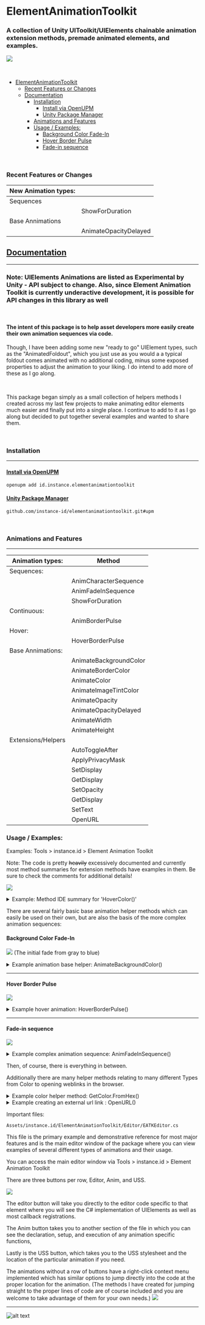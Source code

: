
# ElementAnimationToolkit

### A collection of Unity UIToolkit/UIElements chainable animation extension methods, premade animated elements, and examples. <!-- omit in toc -->
![](Documentation/media/intro_animation.gif)

<br>

- [ElementAnimationToolkit](#elementanimationtoolkit)
    - [Recent Features or Changes](#recent-features-or-changes)
  - [Documentation](#documentation)
    - [Installation](#installation)
      - [Install via OpenUPM](#install-via-openupm)
      - [Unity Package Manager](#unity-package-manager)
    - [Animations and Features](#animations-and-features)
    - [Usage / Examples:](#usage--examples)
      - [Background Color Fade-In](#background-color-fade-in)
      - [Hover Border Pulse](#hover-border-pulse)
      - [Fade-in sequence](#fade-in-sequence)

<br>

### Recent Features or Changes
| New Animation types: |                       |
| -------------------- | --------------------- |
| Sequences            |                       |
|                      | ShowForDuration       |
| Base Annimations     |                       |
|                      | AnimateOpacityDelayed |

## [Documentation]("https://docs.instance.id/elementanimationtoolkit/")

---

### Note: UIElements Animations are listed as Experimental by Unity - API subject to change. Also, since Element Animation Toolkit is currently underactive development, it is possible for API changes in this library as well <!-- omit in toc -->

<br>

#### The intent of this package is to help asset developers more easily create their own animation sequences via code.<!-- omit in toc -->
Though, I have been adding some new "ready to go" UIElement types, such as the "AnimatedFoldout", which you just use as you would a a typical foldout comes animated with no additional coding, minus some exposed properties to adjust the animation to your liking. I do intend to add more of these as I go along.

<br>

This package began simply as a small collection of helpers methods I created across my last few projects to make animating editor elements much easier and finally put into a single place. I continue to add to it as I go along but decided to put together several examples and wanted to share them.

<br>

### Installation

---

#### [Install via OpenUPM](https://openupm.com/packages/id.instance.elementanimationtoolkit)
```openupm add id.instance.elementanimationtoolkit```

#### [Unity Package Manager](https://github.com/instance-id/ElementAnimationToolkit/tree/upm)
```github.com/instance-id/elementanimationtoolkit.git#upm```

<br>

### Animations and Features

---
| Animation types:   | Method                 |
| ------------------ | ---------------------- |
| Sequences:         |                        |
|                    | AnimCharacterSequence  |
|                    | AnimFadeInSequence     |
|                    | ShowForDuration        |
| Continuous:        |                        |
|                    | AnimBorderPulse        |
| Hover:             |                        |
|                    | HoverBorderPulse       |
| Base Annimations:  |                        |
|                    | AnimateBackgroundColor |
|                    | AnimateBorderColor     |
|                    | AnimateColor           |
|                    | AnimateImageTintColor  |
|                    | AnimateOpacity         |
|                    | AnimateOpacityDelayed  |
|                    | AnimateWidth           |
|                    | AnimateHeight          |
| Extensions/Helpers |                        |
|                    | AutoToggleAfter        |
|                    | ApplyPrivacyMask       |
|                    | SetDisplay             |
|                    | GetDisplay             |
|                    | SetOpacity             |
|                    | GetDisplay             |
|                    | SetText                |
|                    | OpenURL                |

### Usage / Examples:

Examples: Tools > instance.id > Element Animation Toolkit

Note: The code is pretty ~~heavily~~ excessively documented and currently most method summaries for extension methods have examples in them. Be sure to check the comments for additional details!

![](https://i.imgur.com/hY3DGDA.png)


<details>
<summary>Example: Method IDE summary for 'HoverColor()'</summary>

```cs
/// <summary>
/// Adds forecolor hover capability that will not be lost like CSS:hover when programatically setting background color
/// </summary>
/// <example>
/// <code>
/// var originalColor = GetColor.FromHex("#BABABA");
/// var hoverColor = GetColor.FromHex("#2F569C");
///
/// label.HoverColor(originalColor, hoverColor);
/// </code>
/// </example>
```
</details>

There are several fairly basic base animation helper methods which can easily be used on their own, but are also the basis of the more complex animation sequences:

#### Background Color Fade-In
![](Documentation/media/background_fade_example.gif)
(The initial fade from gray to blue)

<details>
<summary>Example animation base helper: AnimateBackgroundColor()</summary>
Usage:

```c#

Color originalColor = GetColor.FromHex("#BABABA");
Color fadeColor = GetColor.FromHex("#2F569C");
var durationOfFade = 250; // In milliseconds

VisualElement visualElement = new VisualElement();
visualElement.AnimateBackgroundColor(originalColor, fadeColor, durationOfFade);

```

</details>

---

#### Hover Border Pulse
![](Documentation/media/hoverborderpulse_example.gif)
<details>
<summary>Example hover animation: HoverBorderPulse()</summary>

Usage:

```c#
VisualElement visualElement = new VisualElement();
visualElement.HoverBorderPulse(pulseStartColor: GetColor.FromHex("#7F3B3A"), pulseEndColor: GetColor.FromHex("#2F569C"), colorDuration: 500);
```

</details>

---

#### Fade-in sequence
![](Documentation/media/fade_example.gif)

<details>
<summary>Example complex animation sequence: AnimFadeInSequence()</summary>

Usage:

```c#
Label label = new Label {text = "Click button to make me fade!"};

const int fadeInTime = 500;
const float displayTime = 2000f;
const int fadeOutTime = 500;
string newText = "then back to the original!";
var originalTextColor = GetColor.FromHex("#BABABA");
var animatedTextColor = GetColor.FromHex("#607FAE");

label.AnimFadeInSequence(newText, animatedTextColor, originalTextColor, fadeInTime, displayTime, fadeOutTime);
```

</details>

Then, of course, there is everything in between.

Additionally there are many helper methods relating to many different Types from Color to opening weblinks in the browser.

<details>
<summary>Example color helper method: GetColor.FromHex()</summary>

Usage:
```cs
Color color = GetColor.FromHex("#CCCCCC");
```

Implementation:

```cs
public static Color FromHex(this string color)
{
    if (!color.StartsWith("#")) Debug.LogWarning("The FromHex() function must be used on a hexadecimal string beginning with #");
    ColorUtility.TryParseHtmlString(color, out var outColor);
    return outColor;
}
```

</details>

<details>
<summary>Example creating an external url link : OpenURL() </summary>

Usage:
```cs
VisualElement visualElement = new VisualElement();
visualElement.OpenURL("https://github.com/instance-id/ElementAnimationToolkit");
```

Implementation:

```cs
public static T OpenURL<T>(this T element, string url) where T : VisualElement
{
    element.RegisterCallback<MouseUpEvent>(evt =>
    {
        if (evt.button == 0)
        {
            Application.OpenURL(url);
            evt.StopPropagation();
        }
    });

    return element;
}
```

</details>

Important files:

    Assets/instance.id/ElementAnimationToolkit/Editor/EATKEditor.cs
This file is the primary example and demonstrative reference for most major features and is the main editor window of the package
where you can view examples of several different types of animations and their usage.

You can access the main editor window via Tools > instance.id > Element Animation Toolkit

There are three buttons per row, Editor, Anim, and USS.

![](Documentation/media/rowbuttons.png)

The editor button will take you directly to the editor code specific to that element where you will see the C# implementation of UIElements as well as most callback registrations.

The Anim button takes you to another section of the file in which you can see the declaration, setup, and execution of any animation specific functions,

Lastly is the USS button, which takes you to the USS stylesheet and the location of the particular animation if you need.

The animations without a row of buttons have a right-click context menu implemented which has similar options to jump directly into
the code at the proper location for the animation. (The methods I have created for jumping straight to the proper lines of code
are of course included and you are welcome to take advantage of them for your own needs.)
![](Documentation/media/jumptomenu.png)


---
![alt text](https://i.imgur.com/cg5ow2M.png "instance.id")
